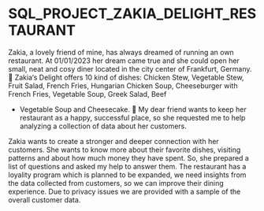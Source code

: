 # SQL_PROJECT_ZAKIA_DELIGHT_RESTAURANT

Zakia, a lovely friend of mine, has always dreamed of running an
own restaurant. At 01/01/2023 her dream came true and she could
open her small, neat and cosy diner located in the city center of
Frankfurt, Germany.
 Zakia‘s Delight offers 10 kind of dishes: Chicken Stew, Vegetable
Stew, Fruit Salad, French Fries, Hungarian Chicken Soup,
Cheeseburger with French Fries, Vegetable Soup, Greek Salad, Beef
- Vegetable Soup and Cheesecake.
 My dear friend wants to keep her restaurant as a happy, successful
place, so she requested me to help analyzing a collection of data
about her customers.

Zakia wants to create a stronger and deeper connection with her customers. She
wants to know more about their favorite dishes, visiting patterns and about how
much money they have spent. So, she prepared a list of questions and asked my
help to answer them.
The restaurant has a loyality program which is planned to be expanded, we need
insights from the data collected from customers, so we can improve their dining
experience.
Due to privacy issues we are provided with a sample of the overall customer
data.

